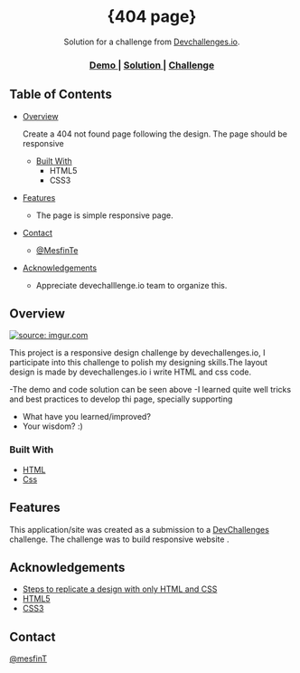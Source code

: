 <!-- Please update value in the {}  -->

<h1 align="center">{404 page}</h1>

<div align="center">
   Solution for a challenge from  <a href="http://devchallenges.io" target="_blank">Devchallenges.io</a>.
</div>

<div align="center">
  <h3>
    <a href="https://{your-demo-link.your-domain}">
      Demo
    </a>
    <span> | </span>
    <a href="https://{github.com/mesfint/devChallenges/tree/main/404-not-found}">
      Solution
    </a>
    <span> | </span>
    <a href="https://devchallenges.io/challenges/wBunSb7FPrIepJZAg0sY">
      Challenge
    </a>
  </h3>
</div>

<!-- TABLE OF CONTENTS -->

## Table of Contents

- [Overview](#overview)
  <p>Create a 404 not found page following the design. The page should be responsive</p>

  - [Built With](#built-with)
    - HTML5
    - CSS3

- [Features](#features)
  - The page is simple responsive page.
- [Contact](#contact)
  - [@MesfinTe](https://twitter.com/MesfinTe)
- [Acknowledgements](#acknowledgements)
  - Appreciate devechalllenge.io team to organize this.

<!-- OVERVIEW -->

## Overview

<a href="https://imgur.com/zlrfPr4"><img src="https://i.imgur.com/zlrfPr4.png" title="source: imgur.com" /></a>

This project is a responsive design challenge by devechallenges.io, I participate into this challenge to polish my designing skills.The layout design is made by devechallenges.io i write HTML and css code.

-The demo and code solution can be seen above
-I learned quite well tricks and best practices to develop thi page, specially supporting

- What have you learned/improved?
- Your wisdom? :)

### Built With

<!-- This section should list any major frameworks that you built your project using. Here are a few examples.-->

- [HTML](#HTML)
- [Css](#Css)

## Features

<!-- List the features of your application or follow the template. Don't share the figma file here :) -->

This application/site was created as a submission to a [DevChallenges](https://devchallenges.io/challenges) challenge. The challenge was to build responsive website .

## Acknowledgements

<!-- This section should list any articles or add-ons/plugins that helps you to complete the project. This is optional but it will help you in the future. For exmpale -->

- [Steps to replicate a design with only HTML and CSS](https://devchallenges-blogs.web.app/how-to-replicate-design/)
- [HTML5](#HTML5)
- [CSS3](#CSS3)

## Contact

[@mesfinT](https://{twitter.com/mesfint})
